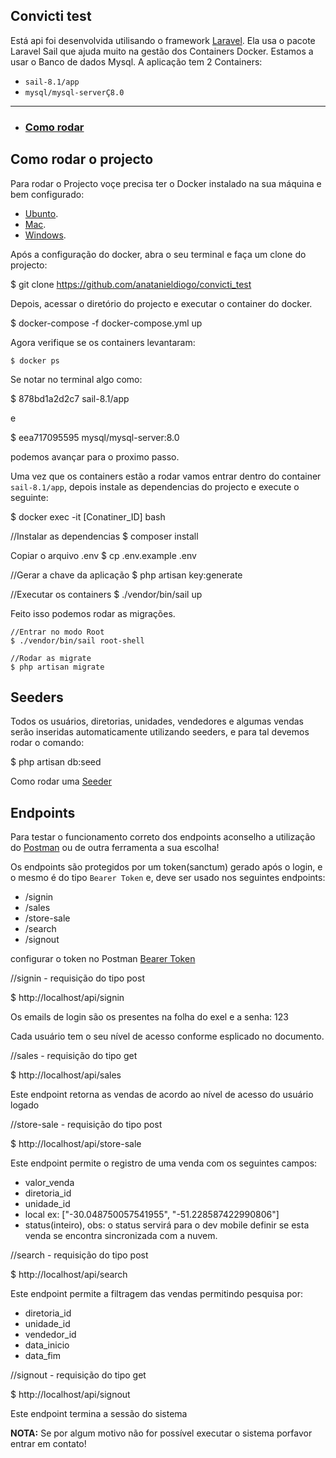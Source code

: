 ## Convicti test

Está api foi desenvolvida utilisando o framework [Laravel](https://laravel.com/). Ela usa o pacote Laravel Sail que ajuda muito na gestão dos Containers Docker. Estamos a usar o Banco de dados Mysql. A aplicação tem 2 Containers:

- `sail-8.1/app`
- `mysql/mysql-serverÇ8.0`

---

 - ### [Como rodar](#como-rodar-o-projecto)


## Como rodar o projecto

Para rodar o Projecto voçe precisa ter o Docker instalado na sua máquina e bem configurado:

- [Ubunto](https://www.youtube.com/watch?v=q4ZK6IJCS6Q).
- [Mac](https://www.youtube.com/watch?v=ktNYPv6kfVk).
- [Windows](https://www.youtube.com/watch?v=rEXd7xpts5k).

Após a configuração do docker, abra o seu terminal e faça um clone do projecto:

 $ git clone https://github.com/anatanieldiogo/convicti_test

 Depois, acessar o diretório do projecto e executar o container do docker.

 $  docker-compose -f docker-compose.yml up

 Agora verifique se os containers levantaram:
    
    $ docker ps

Se notar no terminal algo como:

$ 878bd1a2d2c7   sail-8.1/app

e

$ eea717095595   mysql/mysql-server:8.0

podemos avançar para o proximo passo.

Uma vez que os containers estão a rodar vamos entrar dentro do container `sail-8.1/app`, depois instale as dependencias do projecto e execute o seguinte:

$ docker exec -it [Conatiner_ID] bash 

//Instalar as dependencias
    $ composer install

Copiar o arquivo .env
    $ cp .env.example .env

//Gerar a chave da aplicação
    $ php artisan key:generate

//Executar os containers
    $ ./vendor/bin/sail up 

Feito isso podemos rodar as migrações.

    //Entrar no modo Root
    $ ./vendor/bin/sail root-shell

    //Rodar as migrate
    $ php artisan migrate

## Seeders

Todos os usuários, diretorias, unidades, vendedores e algumas vendas serão inseridas automaticamente utilizando seeders, e para tal devemos rodar o comando:

$ php artisan db:seed

Como rodar uma [Seeder](https://laravel.com/docs/9.x/seeding#running-seeders)


## Endpoints

Para testar o funcionamento correto dos endpoints aconselho a utilização do [Postman](https://www.postman.com/) ou de outra ferramenta a sua escolha!

Os endpoints são protegidos por um token(sanctum) gerado após o login, e o mesmo é do tipo `Bearer Token` e, deve ser usado nos seguintes endpoints:

- /signin
- /sales
- /store-sale
- /search
- /signout

configurar o token no Postman [Bearer Token](https://www.youtube.com/watch?v=PPi9teNKRHY)

//signin - requisição do tipo post

$ http://localhost/api/signin

Os emails de login são os presentes na folha do exel e a senha: 123

Cada usuário tem o seu nível de acesso conforme esplicado no documento.

//sales - requisição do tipo get

$ http://localhost/api/sales

Este endpoint retorna as vendas de acordo ao nível de acesso do usuário logado

//store-sale - requisição do tipo post

$ http://localhost/api/store-sale

Este endpoint permite o registro de uma venda com os seguintes campos:

- valor_venda
- diretoria_id
- unidade_id
- local ex: ["-30.048750057541955", "-51.228587422990806"]
- status(inteiro), obs: o status servirá para o dev mobile definir se esta venda se encontra sincronizada com a nuvem.


//search - requisição do tipo post

$ http://localhost/api/search

Este endpoint permite a filtragem das vendas permitindo pesquisa por:

- diretoria_id
- unidade_id
- vendedor_id
- data_inicio
- data_fim

//signout - requisição do tipo get

$ http://localhost/api/signout

Este endpoint termina a sessão do sistema

**NOTA:** Se por algum motivo não for possível executar o sistema porfavor entrar em contato!
